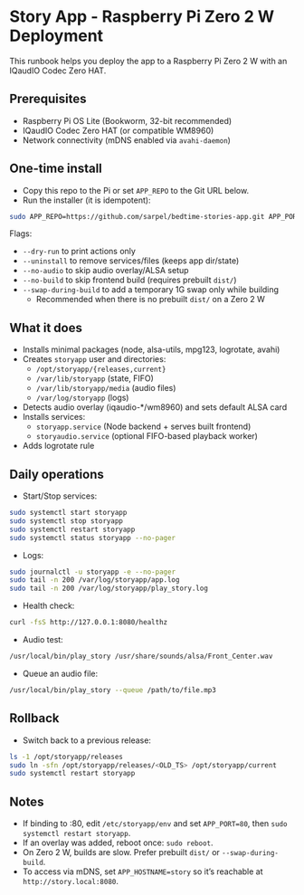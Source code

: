 # Story App - Raspberry Pi Zero 2 W Deployment

This runbook helps you deploy the app to a Raspberry Pi Zero 2 W with an IQaudIO Codec Zero HAT.

## Prerequisites

- Raspberry Pi OS Lite (Bookworm, 32-bit recommended)
- IQaudIO Codec Zero HAT (or compatible WM8960)
- Network connectivity (mDNS enabled via `avahi-daemon`)

## One-time install

- Copy this repo to the Pi or set `APP_REPO` to the Git URL below.
- Run the installer (it is idempotent):

```bash
sudo APP_REPO=https://github.com/sarpel/bedtime-stories-app.git APP_PORT=8080 APP_DIR=/opt/storyapp APP_HOSTNAME=story bash ./install_pi_zero_host.sh --swap-during-build
```

Flags:

- `--dry-run` to print actions only
- `--uninstall` to remove services/files (keeps app dir/state)
- `--no-audio` to skip audio overlay/ALSA setup
- `--no-build` to skip frontend build (requires prebuilt `dist/`)
- `--swap-during-build` to add a temporary 1G swap only while building
  - Recommended when there is no prebuilt `dist/` on a Zero 2 W

## What it does

- Installs minimal packages (node, alsa-utils, mpg123, logrotate, avahi)
- Creates `storyapp` user and directories:
  - `/opt/storyapp/{releases,current}`
  - `/var/lib/storyapp` (state, FIFO)
  - `/var/lib/storyapp/media` (audio files)
  - `/var/log/storyapp` (logs)
- Detects audio overlay (iqaudio-*/wm8960) and sets default ALSA card
- Installs services:
  - `storyapp.service` (Node backend + serves built frontend)
  - `storyaudio.service` (optional FIFO-based playback worker)
- Adds logrotate rule

## Daily operations

- Start/Stop services:

```bash
sudo systemctl start storyapp
sudo systemctl stop storyapp
sudo systemctl restart storyapp
sudo systemctl status storyapp --no-pager
```

- Logs:

```bash
sudo journalctl -u storyapp -e --no-pager
sudo tail -n 200 /var/log/storyapp/app.log
sudo tail -n 200 /var/log/storyapp/play_story.log
```

- Health check:

```bash
curl -fsS http://127.0.0.1:8080/healthz
```

- Audio test:

```bash
/usr/local/bin/play_story /usr/share/sounds/alsa/Front_Center.wav
```

- Queue an audio file:

```bash
/usr/local/bin/play_story --queue /path/to/file.mp3
```

## Rollback

- Switch back to a previous release:

```bash
ls -1 /opt/storyapp/releases
sudo ln -sfn /opt/storyapp/releases/<OLD_TS> /opt/storyapp/current
sudo systemctl restart storyapp
```

## Notes

- If binding to :80, edit `/etc/storyapp/env` and set `APP_PORT=80`, then `sudo systemctl restart storyapp`.
- If an overlay was added, reboot once: `sudo reboot`.
- On Zero 2 W, builds are slow. Prefer prebuilt `dist/` or `--swap-during-build`.
- To access via mDNS, set `APP_HOSTNAME=story` so it’s reachable at `http://story.local:8080`.
